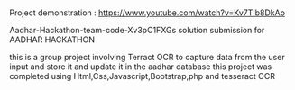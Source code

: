 


#

Project demonstration : https://www.youtube.com/watch?v=Kv7TIb8DkAo


Aadhar-Hackathon-team-code-Xv3pC1FXGs
solution  submission for AADHAR HACKATHON

this is a group project involving Terract OCR to capture data from the user input and store it and update it in the aadhar database
this project was completed using Html,Css,Javascript,Bootstrap,php and tesseract OCR 

